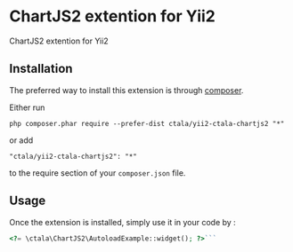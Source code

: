 ChartJS2 extention for Yii2
===========================
ChartJS2 extention for Yii2

Installation
------------

The preferred way to install this extension is through [composer](http://getcomposer.org/download/).

Either run

```
php composer.phar require --prefer-dist ctala/yii2-ctala-chartjs2 "*"
```

or add

```
"ctala/yii2-ctala-chartjs2": "*"
```

to the require section of your `composer.json` file.


Usage
-----

Once the extension is installed, simply use it in your code by  :

```php
<?= \ctala\ChartJS2\AutoloadExample::widget(); ?>```